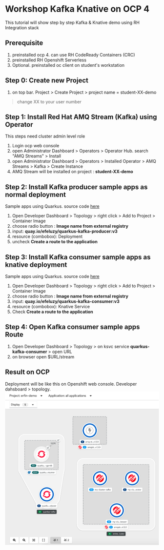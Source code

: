 # Workshop Kafka Knative on OCP 4
This tutorial will show step by step Kafka & Knative demo using RH Integration stack

## Prerequisite
1. preinstalled ocp 4. can use RH CodeReady Containers (CRC)
2. preinstalled RH Openshift Serverless
3. Optional. preinstalled oc client on student's workstation

## Step 0: Create new Project
1. on top bar. Project > Create Project > project name = student-XX-demo
> change XX to your user number

## Step 1: Install Red Hat AMQ Stream (Kafka) using Operator
This steps need cluster admin level role
1. Login ocp web console 
2. open Administrator Dashboard > Operators > Operator Hub. search "AMQ Streams" > Install
3. open Administrator Dashboard > Operators > Installed Operator > AMQ Streams > Kafka > Create Instance
4. AMQ Stream will be installed on project : **student-XX-demo** 

## Step 2: Install Kafka producer sample apps as normal deployment
Sample apps using Quarkus. source code [here](https://github.com/erfinfeluzy/quarkus-kafka-producer)
1. Open Developer Dashboard > Topology > right click > Add to Project > Container Image
2. choose radio button : **Image name from external registry**
3. input: **quay.io/efeluzy/quarkus-kafka-producer:v3**
4. resource (combobox): Deployment
5. uncheck **Create a route to the application**

## Step 3: Install Kafka consumer sample apps as knative deployment
Sample apps using Quarkus. source code [here](https://github.com/erfinfeluzy/quarkus-kafka-consumer)
1. Open Developer Dashboard > Topology > right click > Add to Project > Container Image
2. choose radio button : **Image name from external registry**
3. input: **quay.io/efeluzy/quarkus-kafka-consumer:v3**
4. resource (combobox): Knative Service
5. Check **Create a route to the application**

## Step 4: Open Kafka consumer sample apps Route
1. Open Developer Dashboard > Topology > on ksvc service **quarkus-kafka-consumer** > open URL
2. on browser open $URL/stream

## Result on OCP
Deployment will be like this on Openshift web console. Developer dahsboard > topology.
![result](https://github.com/erfinfeluzy/workshop-kafka-knative-ocp4/blob/master/result.png?raw=true)
